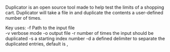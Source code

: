 Duplicator is an open source tool made to help test the limits of a shopping cart.
Duplicator will take a file in and duplicate the contents a user-defined number of times.

Key uses:
-f 	Path to the input file<br />
-v 	verbose mode
-o	output file
-r	number of times the input should be duplicated
-s	a starting index number
-d	a defined delimiter to separate the duplicated entries, default is ,